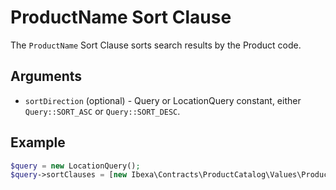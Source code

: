 # ProductName Sort Clause

The `ProductName` Sort Clause sorts search results by the Product code.

## Arguments

- `sortDirection` (optional) - Query or LocationQuery constant, either `Query::SORT_ASC` or `Query::SORT_DESC`.

## Example

``` php
$query = new LocationQuery();
$query->sortClauses = [new Ibexa\Contracts\ProductCatalog\Values\Product\Query\SortClause\ProductName()];
```
